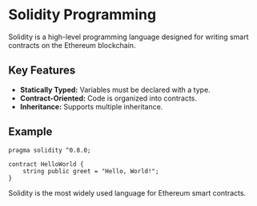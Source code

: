 # Solidity Programming

Solidity is a high-level programming language designed for writing smart contracts on the Ethereum blockchain.

## Key Features
- **Statically Typed:** Variables must be declared with a type.
- **Contract-Oriented:** Code is organized into contracts.
- **Inheritance:** Supports multiple inheritance.

## Example
```solidity
pragma solidity ^0.8.0;

contract HelloWorld {
    string public greet = "Hello, World!";
}
```

Solidity is the most widely used language for Ethereum smart contracts. 